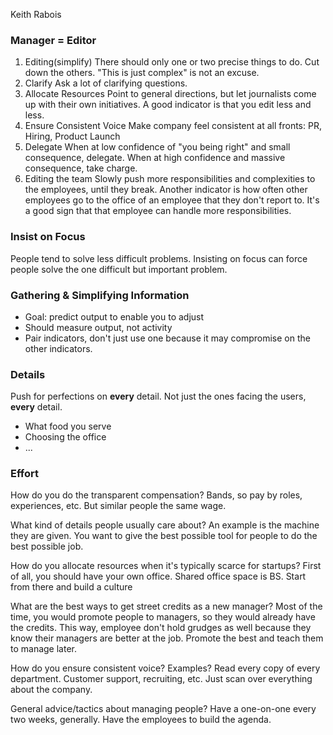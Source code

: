 Keith Rabois

### Manager = Editor
1. Editing(simplify)
There should only one or two precise things to do. Cut down the others. "This is just complex" is not an excuse.
2. Clarify
Ask a lot of clarifying questions.
3. Allocate Resources
Point to general directions, but let journalists come up with their own initiatives. A good indicator is that you edit less and less.
4. Ensure Consistent Voice
Make company feel consistent at all fronts: PR, Hiring, Product Launch
5. Delegate
When at low confidence of "you being right" and small consequence, delegate.
When at high confidence and massive consequence, take charge.
6. Editing the team
Slowly push more responsibilities and complexities to the employees, until they break.
Another indicator is how often other employees go to the office of an employee that they don't report to. It's a good sign that that employee can handle more responsibilities.

### Insist on Focus
People tend to solve less difficult problems. Insisting on focus can force people solve the one difficult but important problem.

### Gathering & Simplifying Information
- Goal: predict output to enable you to adjust
- Should measure output, not activity
- Pair indicators, don't just use one because it may compromise on the other indicators.
### Details
Push for perfections on **every** detail. Not just the ones facing the users, **every** detail.
- What food you serve
- Choosing the office
- ...

### Effort
How do you do the transparent compensation?
	Bands, so pay by roles, experiences, etc. But similar people the same wage.

What kind of details people usually care about?
	An example is the machine they are given. You want to give the best possible tool for people to do the best possible job.

How do you allocate resources when it's typically scarce for startups?
	First of all, you should have your own office. Shared office space is BS. Start from there and build a culture

What are the best ways to get street credits as a new manager?
	Most of the time, you would promote people to managers, so they would already have the credits. 
	This way, employee don't hold grudges as well because they know their managers are better at the job. Promote the best and teach them to manage later.

How do you ensure consistent voice? Examples?
	Read every copy of every department. Customer support, recruiting, etc. Just scan over everything about the company.

General advice/tactics about managing people?
	Have a one-on-one every two weeks, generally. Have the employees to build the agenda. 


